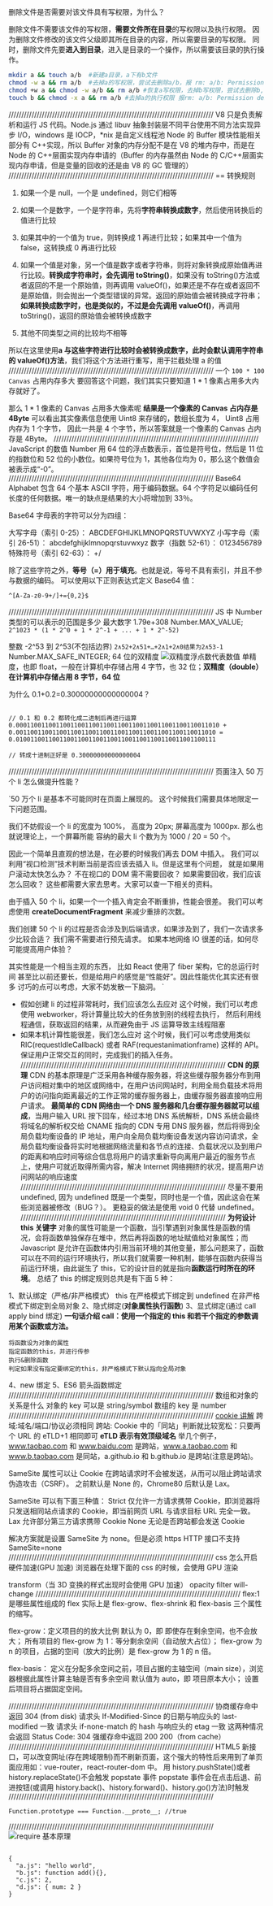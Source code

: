 删除文件是否需要对该文件具有写权限，为什么？

删除文件不需要该文件的写权限，**需要文件所在目录**的写权限以及执行权限。
因为删除文件修改的该文件父级即其所在目录的内容，所以需要目录的写权限。
同时，删除文件先要**进入到目录**，进入是目录的一个操作，所以需要该目录的执行操作。

```BASH
mkdir a && touch a/b  #新建a目录，a下有b文件
chmod -w a && rm a/b  #去掉a的写权限，尝试去删除a/b，报 rm: a/b: Permission denied，说明删除文件需要文件所在目录有写权限
chmod +w a && chmod -w a/b && rm a/b #恢复a写权限，去掉b写权限，尝试去删除b, 删除成功，说明删除文件不需要写权限
touch b && chmod -x a && rm a/b #去掉a的执行权限 报rm: a/b: Permission denied，说明删除文件需要目录的执行权限
```

////////////////////////////////////////////////////////////////////////////////
V8 只是负责解析和运行 JS 代码。Node.js 通过 libuv 抽象封装层不同平台使用不同方法实现异步 I/O，windows 是 IOCP，\*nix 是自定义线程池
Node 的 Buffer 模块性能相关部分有 C++实现，所以 Buffer 对象的内存分配不是在 V8 的堆内存中，而是在 Node 的 C++层面实现内存申请的（Buffer 的内存虽然由 Node 的 C/C++层面实现内存申请，但是变量的回收的还是由 V8 的 GC 管理的）
////////////////////////////////////////////////////////////////////////////////
== 转换规则

1. 如果一个是 null，一个是 undefined，则它们相等

2. 如果一个是数字，一个是字符串，先将**字符串转换成数字**，然后使用转换后的值进行比较

3. 如果其中的一个值为 true，则转换成 1 再进行比较；如果其中一个值为 false，这转换成 0 再进行比较

4. 如果一个值是对象，另一个值是数字或者字符串，则将对象转换成原始值再进行比较。**转换成字符串时，会先调用 toString()**，如果没有 toString()方法或者返回的不是一个原始值，则再调用 valueOf()，如果还是不存在或者返回不是原始值，则会抛出一个类型错误的异常。返回的原始值会被转换成字符串；**如果转换成数字时，也是类似的，不过是会先调用 valueOf()**，再调用 toString()，返回的原始值会被转换成数字

5. 其他不同类型之间的比较均不相等

所以在这里使用**a 与这些字符进行比较时会被转换成数字，此时会默认调用字符串的 valueOf()方法**，我们将这个方法进行重写，用于拦截处理 a 的值
////////////////////////////////////////////////////////////////////////////////
一个 `100 * 100 Canvas` 占用内存多大
要回答这个问题，我们其实只要知道 1 \* 1 像素占用多大内存就好了。

那么 1 \* 1 像素的 Canvas 占用多大像素呢
**结果是一个像素的 Canvas 占内存是 4Byte**
可以看出其实像素信息使用 Uint8 来存储的，数组长度为 4， Uint8 占用内存为 1 个字节， 因此一共是 4 个字节，所以答案就是一个像素的 Canvas 占内存是 4Byte。
////////////////////////////////////////////////////////////////////////////////
JavaScript 的数值 Number 用 64 位的浮点数表示，首位是符号位，然后是 11 位的指数位和 52 位的小数位。如果符号位为 1，其他各位均为 0，那么这个数值会被表示成“-0”。
////////////////////////////////////////////////////////////////////////////////
Base64 Alphabet 包含 64 个基本 ASCII 字符，用于编码数据。64 个字符足以编码任何长度的任何数据。唯一的缺点是结果的大小将增加到 33％。

Base64 字母表的字符可以分为四组：

大写字母（索引 0-25）： ABCDEFGHIJKLMNOPQRSTUVWXYZ
小写字母（索引 26-51）： abcdefghijklmnopqrstuvwxyz
数字（指数 52-61）： 0123456789
特殊符号（索引 62-63）： +/

除了这些字符之外，**等号（=）用于填充**。也就是说，等号不具有索引，并且不参与数据的编码。
可以使用以下正则表达式定义 Base64 值：

```JS
^[A-Za-z0-9+/]+={0,2}$
```

////////////////////////////////////////////////////////////////////////////////
JS 中 Number 类型的可以表示的范围是多少
最大数字 1.79e+308 Number.MAX_VALUE;
`2^1023 * (1 * 2^0 + 1 * 2^-1 + ... + 1 * 2^-52)`

整数 -2^53 到 2^53(不包括边界)
`2∧52+2∧51+…+2∧1+2∧0结果为2∧53-1`
Number.MAX_SAFE_INTEGER;
64 位的双精度
![双精度浮点数代表数值](https://wikimedia.org/api/rest_v1/media/math/render/svg/1cd35e7fd85754afe6f1a77ba5842ae1581bcf87)
单精度，也即 float，一般在计算机中存储占用 4 字节，也 32 位；**双精度（double）在计算机中存储占用 8 字节，64 位**

为什么 0.1+0.2=0.30000000000000004？

```JS

// 0.1 和 0.2 都转化成二进制后再进行运算
0.00011001100110011001100110011001100110011001100110011010 +
0.0011001100110011001100110011001100110011001100110011010 =
0.0100110011001100110011001100110011001100110011001100111

// 转成十进制正好是 0.30000000000000004

```

////////////////////////////////////////////////////////////////////////////////
页面注入 50 万个 li 怎么做提升性能？

`50 万个 li 是基本不可能同时在页面上展现的。 这个时候我们需要具体地限定一下问题范围。

我们不妨假设一个 li 的宽度为 100%， 高度为 20px; 屏幕高度为 1000px. 那么也就说理论上，一个屏幕所能 容纳的最大 li 个数为为 1000 / 20 = 50 个。

因此一个简单且直观的想法是，在必要的时候我们再去 DOM 中插入。 我们可以利用“视口检测”技术判断当前是否应该去插入 li。但是这里有个问题， 就是如果用户滚动太快怎么办？ 不在视口的 DOM 需不需要回收？ 如果需要回收，我们应该怎么回收？ 这些都需要大家去思考。大家可以查一下相关的资料。

由于插入 50 个 li，如果一个一个插入肯定会不断重排，性能会很差。 我们可以考虑使用 **createDocumentFragment** 来减少重排的次数。

我们创建 50 个 li 的过程是否会涉及到后端请求，如果涉及到了，我们一次请求多少比较合适？ 我们需不需要进行预先请求。 如果本地网络 IO 很差的话，如何尽可能提高用户体验？

其实性能是一个相当主观的东西， 比如 React 使用了 fiber 架构，它的总运行时间 甚至比以前还要长，但是给用户的感觉是“性能好”。因此性能优化其实还有很多 讨巧的点可以考虑，大家不妨发散一下脑洞。
`

- 假如创建 li 的过程非常耗时，我们应该怎么去应对
  这个时候，我们可以考虑使用 webworker，将计算量比较大的任务放到别的线程去执行， 然后利用线程通信，获取返回的结果，从而避免由于 JS 运算导致主线程阻塞
- 如果本机计算性能很差，我们怎么应对
  这个时候，我们可以考虑使用类似 RIC(requestIdleCallback) 或者 RAF(requestanimationframe) 这样的 API。 保证用户正常交互的同时，完成我们的插入任务。
  ////////////////////////////////////////////////////////////////////////////////
  **CDN 的原理**
  CDN 的基本原理是广泛采用各种缓存服务器，将这些缓存服务器分布到用户访问相对集中的地区或网络中，在用户访问网站时，利用全局负载技术将用户的访问指向距离最近的工作正常的缓存服务器上，由缓存服务器直接响应用户请求。
  **最简单的 CDN 网络由一个 DNS 服务器和几台缓存服务器就可以组成**，当用户输入 URL 按下回车，经过本地 DNS 系统解析，DNS 系统会最终将域名的解析权交给 CNAME 指向的 CDN 专用 DNS 服务器，然后将得到全局负载均衡设备的 IP 地址，用户向全局负载均衡设备发送内容访问请求，全局负载均衡设备将实时地根据网络流量和各节点的连接、负载状况以及到用户的距离和响应时间等综合信息将用户的请求重新导向离用户最近的服务节点上，使用户可就近取得所需内容，解决 Internet 网络拥挤的状况，提高用户访问网站的响应速度
  ////////////////////////////////////////////////////////////////////////////////
  尽量不要用 undefined, 因为 undefined 既是一个类型，同时也是一个值，因此这会在某些浏览器被修改（BUG？）。 更稳妥的做法是使用 void 0 代替 undefined。
  ////////////////////////////////////////////////////////////////////////////////
  **为何设计 this 关键字**
  对象的属性可能是一个函数，当引擎遇到对象属性是函数的情况，会将函数单独保存在堆中，然后再将函数的地址赋值给对象属性；而 Javascript 是允许在函数体内引用当前环境的其他变量，那么问题来了，函数可以在不同的运行环境执行，所以我们就需要一种机制，能够在函数内获得当前运行环境，由此诞生了 this，它的设计目的就是指向**函数运行时所在的环境**。
  总结了 this 的绑定规则总共是有下面 5 种：

1、默认绑定（严格/非严格模式）
this 在严格模式下绑定到 undefined
在非严格模式下绑定到全局对象
2、隐式绑定(**对象属性执行函数**)
3、显式绑定(通过 call apply bind 绑定)
**一句话介绍 call：使用一个指定的 this 和若干个指定的参数调用某个函数或方法。**

```JS
将函数设为对象的属性
指定函数的this，并进行传参
执行&删除函数
判定如果没有指定要绑定的this，非严格模式下默认指向全局对象
```

4、new 绑定
5、ES6 箭头函数绑定
////////////////////////////////////////////////////////////////////////////////
数组和对象的关系是什么
对象的 key 可以是 string/symbol 数组的 key 是 number
////////////////////////////////////////////////////////////////////////////////
[cookie 讲解](https://github.com/mqyqingfeng/Blog/issues/157)
跨域:域名/端口/协议必须相同
跨站:
Cookie 中的「同站」判断就比较宽松：只要两个 URL 的 eTLD+1 相同即可
**eTLD 表示有效顶级域名**
举几个例子，www.taobao.com 和 www.baidu.com 是跨站，www.a.taobao.com 和 www.b.taobao.com 是同站，a.github.io 和 b.github.io 是跨站(注意是跨站)。

SameSite 属性可以让 Cookie 在跨站请求时不会被发送，从而可以阻止跨站请求伪造攻击（CSRF）。
之前默认是 None 的，Chrome80 后默认是 Lax。

SameSite 可以有下面三种值：
Strict 仅允许一方请求携带 Cookie，即浏览器将只发送相同站点请求的 Cookie，即当前网页 URL 与请求目标 URL 完全一致。
Lax 允许部分第三方请求携带 Cookie
None 无论是否跨站都会发送 Cookie

解决方案就是设置 SameSite 为 none。但是必须 https
HTTP 接口不支持 SameSite=none
////////////////////////////////////////////////////////////////////////////////
css 怎么开启硬件加速(GPU 加速)
浏览器在处理下面的 css 的时候，会使用 GPU 渲染

transform（当 3D 变换的样式出现时会使用 GPU 加速）
opacity
filter
will-change
////////////////////////////////////////////////////////////////////////////////
flex:1 是哪些属性组成的
flex 实际上是 flex-grow、flex-shrink 和 flex-basis 三个属性的缩写。

flex-grow：定义项目的的放大比例
默认为 0，即 即使存在剩余空间，也不会放大；
所有项目的 flex-grow 为 1：等分剩余空间（自动放大占位）；
flex-grow 为 n 的项目，占据的空间（放大的比例）是 flex-grow 为 1 的 n 倍。

flex-basis： 定义在分配多余空间之前，项目占据的主轴空间（main size），浏览器根据此属性计算主轴是否有多余空间
默认值为 auto，即 项目原本大小；
设置后项目将占据固定空间。

////////////////////////////////////////////////////////////////////////////////
协商缓存命中返回 304 (from disk)
请求头 If-Modified-Since 的日期与响应头的 last-modified 一致
请求头 if-none-match 的 hash 与响应头的 etag 一致
这两种情况会返回 Status Code: 304
强缓存命中返回 200 200（from cache）
////////////////////////////////////////////////////////////////////////////////
HTML5 新接口，可以改变网址(存在跨域限制)而不刷新页面，这个强大的特性后来用到了单页面应用如：vue-router，react-router-dom 中。
用 history.pushState()或者 history.replaceState()不会触发 popstate 事件
popstate 事件会在点击后退、前进按钮(或调用 history.back()、history.forward()、history.go()方法)时触发
////////////////////////////////////////////////////////////////////////////////

```JS
Function.prototype === Function.__proto__; //true
```

////////////////////////////////////////////////////////////////////////////////
![require 基本原理](https://p9-juejin.byteimg.com/tos-cn-i-k3u1fbpfcp/0f1dbabee4d849d3a3e018c91f04c619~tplv-k3u1fbpfcp-watermark.awebp)

```JS

{
  "a.js": "hello world",
  "b.js": function add(){},
  "c.js": 2,
  "d.js": { num: 2 }
}

```
